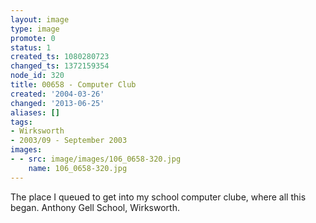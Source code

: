 ```yaml
---
layout: image
type: image
promote: 0
status: 1
created_ts: 1080280723
changed_ts: 1372159354
node_id: 320
title: 00658 - Computer Club
created: '2004-03-26'
changed: '2013-06-25'
aliases: []
tags:
- Wirksworth
- 2003/09 - September 2003
images:
- - src: image/images/106_0658-320.jpg
    name: 106_0658-320.jpg
---
```

The place I queued to get into my school computer clube, where all this began. Anthony Gell School, Wirksworth.
